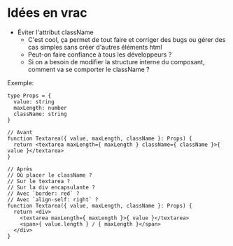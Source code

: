 # Idées en vrac

* Éviter l'attribut className
    * C'est cool, ça permet de tout faire et corriger des bugs ou gérer des cas simples sans créer d'autres éléments html
    * Peut-on faire confiance à tous les développeurs ?
    * Si on a besoin de modifier la structure interne du composant, comment va se comporter le className ?

Exemple:

```
type Props = {
  value: string
  maxLength: number
  className: string
}

// Avant
function Textarea({ value, maxLength, className }: Props) {
  return <textarea maxLength={ maxLength } className={ className }>{ value }</textarea>
}

// Après
// Où placer le className ?
// Sur le textarea ?
// Sur la div encapsulante ?
// Avec `border: red` ?
// Avec `align-self: right` ?
function Textarea({ value, maxLength, className }: Props) {
  return <div>
    <textarea maxLength={ maxLength }>{ value }</textarea>
    <span>{ value.length } / { maxLength }</span>
  </div>
}
```
